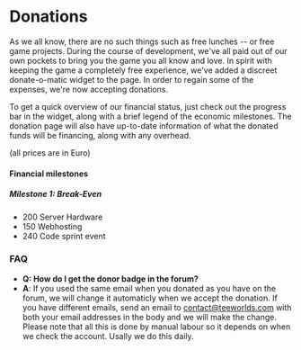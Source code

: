 # Donations

As we all know, there are no such things such as free lunches -- or free game projects. During the course of development, we've all paid out of our own pockets to bring you the game you all know and love. In spirit with keeping the game a completely free experience, we've added a discreet donate-o-matic widget to the page. In order to regain some of the expenses, we're now accepting donations.

To get a quick overview of our financial status, just check out the progress bar in the widget, along with a brief legend of the economic milestones. The donation page will also have up-to-date information of what the donated funds will be financing, along with any overhead.

(all prices are in Euro)

#### Financial milestones

##### Milestone 1: Break-Even

- 200 Server Hardware
- 150 Webhosting
- 240 Code sprint event

### FAQ

- **Q: How do I get the donor badge in the forum?**
- **A**: If you used the same email when you donated as you have on the forum, we will change it automaticly when we accept the donation. If you have different emails, send an email to contact@teeworlds.com with both your email addresses in the body and we will make the change. Please note that all this is done by manual labour so it depends on when we check the account. Usally we do this daily.